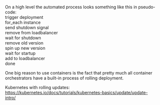 On a high level the automated process looks something like this in pseudo-code:  
trigger deployment    
for_each instance    
  send shutdown signal  
  remove from loadbalancer  
  wait for shutdown  
  remove old version  
  spin up new version  
  wait for startup  
  add to loadbalancer  
done  

One big reason to use containers is the fact that pretty much all container orchestrators have a built-in process of rolling deployment.

Kubernetes with rolling updates:
https://kubernetes.io/docs/tutorials/kubernetes-basics/update/update-intro/
